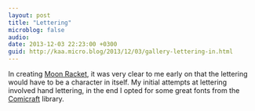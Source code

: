 ```yaml
---
layout: post
title: "Lettering"
microblog: false
audio: 
date: 2013-12-03 22:23:00 +0300
guid: http://kaa.micro.blog/2013/12/03/gallery-lettering-in.html
---
```

In creating <a href="http://moonracket.com">Moon Racket</a>, it was very clear to me early on that the lettering would have to be a character in itself. My initial attempts at lettering involved hand lettering, in the end I opted for some great fonts from the <a href="http://comicraft.com">Comicraft</a> library.
